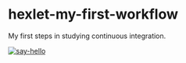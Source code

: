 # hexlet-my-first-workflow
My first steps in studying continuous integration.


[![say-hello](https://github.com/Mcvvp/hexlet-my-first-workflow/actions/workflows/say-hello.yml/badge.svg)](https://github.com/Mcvvp/hexlet-my-first-workflow/actions/workflows/say-hello.yml)
